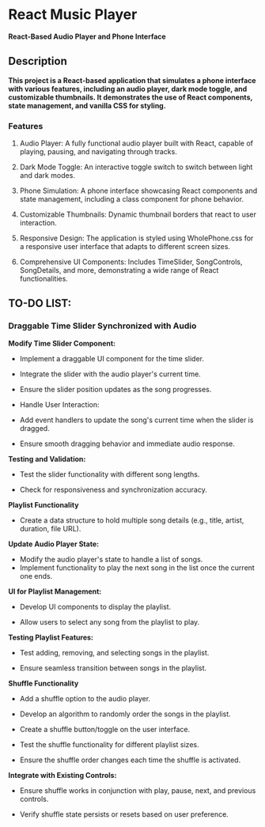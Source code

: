 # React Music Player

**React-Based Audio Player and Phone Interface**

## Description

**This project is a React-based application that simulates a phone interface with various features, including an audio player, dark mode toggle, and customizable thumbnails. It demonstrates the use of React components, state management, and vanilla CSS for styling.**

### Features

1. Audio Player: A fully functional audio player built with React, capable of playing, pausing, and navigating through tracks.

2. Dark Mode Toggle: An interactive toggle switch to switch between light and dark modes.

3. Phone Simulation: A phone interface showcasing React components and state management, including a class component for phone behavior.

4. Customizable Thumbnails: Dynamic thumbnail borders that react to user interaction.

5. Responsive Design: The application is styled using WholePhone.css for a responsive user interface that adapts to different screen sizes.

6. Comprehensive UI Components: Includes TimeSlider, SongControls, SongDetails, and more, demonstrating a wide range of React functionalities.

## TO-DO LIST: 

### Draggable Time Slider Synchronized with Audio

**Modify Time Slider Component:**

- Implement a draggable UI component for the time slider.

- Integrate the slider with the audio player's current time.

- Ensure the slider position updates as the song progresses.

- Handle User Interaction:

- Add event handlers to update the song's current time when the slider is dragged.

- Ensure smooth dragging behavior and immediate audio response.

**Testing and Validation:**

- Test the slider functionality with different song lengths.

- Check for responsiveness and synchronization accuracy.

**Playlist Functionality**

- Create a data structure to hold multiple song details (e.g., title, artist, duration, file URL).

**Update Audio Player State:**

- Modify the audio player's state to handle a list of songs.
- Implement functionality to play the next song in the list once the current one ends.

**UI for Playlist Management:**

- Develop UI components to display the playlist.

- Allow users to select any song from the playlist to play.

**Testing Playlist Features:**

- Test adding, removing, and selecting songs in the playlist.

- Ensure seamless transition between songs in the playlist.

**Shuffle Functionality**

- Add a shuffle option to the audio player.

- Develop an algorithm to randomly order the songs in the playlist.

- Create a shuffle button/toggle on the user interface.

- Test the shuffle functionality for different playlist sizes.

- Ensure the shuffle order changes each time the shuffle is activated.

**Integrate with Existing Controls:**

- Ensure shuffle works in conjunction with play, pause, next, and previous controls.

- Verify shuffle state persists or resets based on user preference.
